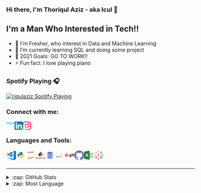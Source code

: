 ﻿### Hi there, I'm Thoriqul Aziz - aka Icul 👋


## I'm a Man Who Interested in Tech!!

- 🔭 I'm Fresher, who interest in Data and Machine Learning
- 🌱 I’m currently learning SQL and doing some project
- 🥅 2021 Goals: GO TO WORK!!
- ⚡ Fun fact: I love playing piano

### Spotify Playing 🎧

[<img src="https://spotify-playing-riqulaziz.vercel.app/api/spotify" alt="riqulaziz Spotify Playing" width="350" />](https://open.spotify.com/user/iculs)

### Connect with me:

[<img align="left" alt="riqulaziz | Kaggle" width="22px" src="https://github.com/riqulaziz/riqulaziz/blob/main/icon/kaggle-seeklogo.com.svg" />][website]
[<img align="left" alt="riqulaziz | LinkedIn" width="22px" src="https://github.com/riqulaziz/riqulaziz/blob/main/icon/linkedin.png" />][linkedin]
[<img align="left" alt="riqulaziz | Instagram" width="22px" src="https://github.com/riqulaziz/riqulaziz/blob/main/icon/instagram.png" />][instagram]

<br />

### Languages and Tools:

<img align="left" alt="Visual Studio Code" width="26px" src="https://raw.githubusercontent.com/github/explore/80688e429a7d4ef2fca1e82350fe8e3517d3494d/topics/visual-studio-code/visual-studio-code.png"/>
<img align="left" alt="Python" width="26px" src="https://raw.githubusercontent.com/github/explore/80688e429a7d4ef2fca1e82350fe8e3517d3494d/topics/python/python.png"/>
<img align="left" alt="Jupyter Notebook" width="26px" src="https://raw.githubusercontent.com/github/explore/80688e429a7d4ef2fca1e82350fe8e3517d3494d/topics/jupyter-notebook/jupyter-notebook.png"/>
<img align="left" alt="MATLAB" width="26px" src="https://raw.githubusercontent.com/github/explore/80688e429a7d4ef2fca1e82350fe8e3517d3494d/topics/matlab/matlab.png"/>
<img align="left" alt="SQL" width="26px" src="https://raw.githubusercontent.com/github/explore/80688e429a7d4ef2fca1e82350fe8e3517d3494d/topics/sql/sql.png"/>
<img align="left" alt="MySQL" width="26px" src="https://raw.githubusercontent.com/github/explore/80688e429a7d4ef2fca1e82350fe8e3517d3494d/topics/mysql/mysql.png"/>
<img align="left" alt="Git" width="26px" src="https://raw.githubusercontent.com/github/explore/80688e429a7d4ef2fca1e82350fe8e3517d3494d/topics/git/git.png"/>
<img align="left" alt="GitHub" width="26px" src="https://github.com/riqulaziz/riqulaziz/blob/main/icon/github.png"/></code>
<img align="left" alt="Excel" width="26px" src="https://github.com/riqulaziz/riqulaziz/blob/main/icon/excel.png"/>
<img align="left" alt="Tableau" width="26px" src="https://github.com/riqulaziz/riqulaziz/blob/main/icon/tableau-software.svg"/>

<br />
<br />

---
<details>
  <summary>:zap: GitHub Stats</summary>

  <img align="left" alt="riqulaziz GitHub Stats" src="https://github-readme-stats.vercel.app/api?username=riqulaziz&show_icons=true&hide_border=true&theme=dark" />
  
</details>

<details>

  <summary>:zap: Most Language</summary>
  <!-- Change the `github-readme-stats.anuraghazra1.vercel.app` to `github-readme-stats.vercel.app`  -->
  <img align="left" src="https://github-readme-stats.vercel.app/api/top-langs/?username=riqulaziz&layout=compact&theme=dark&hide_border=true" />

</details>

[website]: https://www.kaggle.com/riqulaziz
[instagram]: https://instagram.com/riqulaziz
[linkedin]: https://linkedin.com/in/riqulaziz

